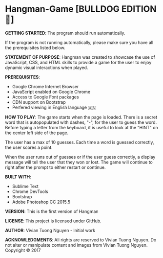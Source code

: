 # Hangman-Game [BULLDOG EDITION :dog:]

**GETTING STARTED**:
The program should run automatically.

If the program is not running automatically, please make sure you have all the prerequisites listed below.

**STATEMENT OF PURPOSE**:
Hangman was created to showcase the use of JavaScript, CSS, and HTML skills to provide a game for the user to enjoy dynamic visual interactions when played.

**PREREQUISITES**:
- Google Chrome Internet Browser
- JavaScript enabled on Google Chrome
- Access to Google Font packages
- CDN support on Bootstrap
- Perfered viewing in English language :us:

**HOW TO PLAY**:
The game starts when the page is loaded. There is a secret word that is autopopulated with dashes, "-", for the user to guess the word. Before typing a letter from the keyboard, it is useful to look at the "HINT" on the center left side of the page.

The user has a max of 10 guesses. Each time a word is guessed correctly, the user scores a point.

When the user runs out of guesses or if the user guess correctly, a display message will tell the user that they won or lost.
The game will continue to right after the prompt to either restart or continue.

**BUILT WITH**:
- Sublime Text
- Chrome DevTools
- Bootstrap
- Adobe Photoshop CC 2015.5

**VERSION**:
This is the first version of Hangman

**LICENSE**:
This project is licensed under GitHub.

**AUTHOR**:
Vivian Tuong Nguyen - Initial work

**ACKNOWLEDGMENTS**:
All rights are reserved to Vivian Tuong Nguyen. Do not alter or manipulate content and images from Vivian Tuong Nguyen.
Copyright   :copyright: 2017
